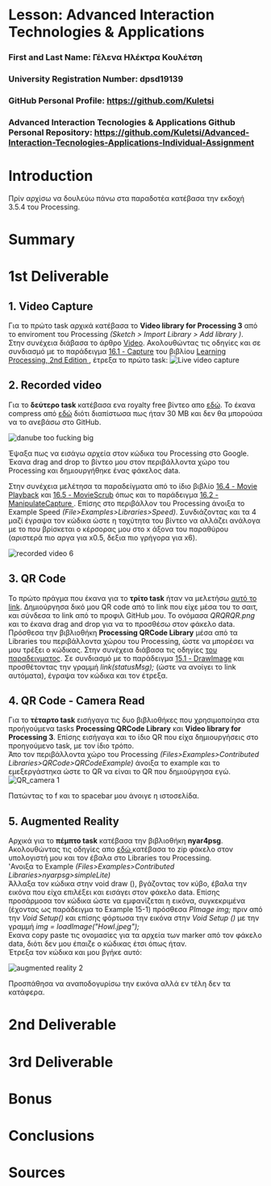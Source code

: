 # Lesson: Advanced Interaction Technologies & Applications

### First and Last Name: Γέλενα Ηλέκτρα Κουλέτση 
### University Registration Number: dpsd19139
### GitHub Personal Profile: https://github.com/Kuletsi
### Advanced Interaction Tecnologies & Applications Github Personal Repository: https://github.com/Kuletsi/Advanced-Interaction-Tecnologies-Applications-Individual-Assignment

# Introduction
Πρίν αρχίσω να δουλεύω πάνω στα παραδοτέα κατέβασα την εκδοχή 3.5.4 του Processing. 

# Summary


# 1st Deliverable
## 1. Video Capture
Για το πρώτο task αρχικά κατέβασα το **Video library for Processing 3** από το enviroment του Processing *(Sketch > Import Library > Add library )*. <br> Στην συνέχεια
διάβασα το άρθρο <a href="https://processing.org/tutorials/video#live-video">Video</a>. Ακολουθώντας τις οδηγίες και σε συνδιασμό με
το παράδειγμα <a href="http://learningprocessing.com/examples/chp16/example-16-01-Capture">16.1 - Capture</a>  του βιβλίου <a href="http://learningprocessing.com/">Learning Processing, 2nd Edition  </a>, έτρεξα το πρώτο task:
![Live video capture](https://user-images.githubusercontent.com/101418644/199836556-3a11e60e-ad4e-4c39-8029-26a4fc06d114.JPG)

## 2. Recorded video
Για το **δεύτερο task** κατέβασα ενα royalty free βίντεο απο <a href="https://all-free-download.com/free-footage/mp4-10-sec.html">εδώ</a>.  Το έκανα compress από <a href="https://www.freeconvert.com/video-compressor">εδώ</a>  διότι διαπίστωσα πως ήταν 30 MB και δεν θα μπορούσα να το ανεβάσω στο GitHub. <br> 

![danube too fucking big](https://user-images.githubusercontent.com/101418644/199841250-2a09d1bb-9ade-412c-887d-ca17aaa001c1.JPG) <br>

Έψαξα πως να εισάγω αρχεία στον κώδικα του Processing στο Google. Έκανα drag and drop το βίντεο μου στον περιβάλλοντα χώρο του Processing και δημιουργήθηκε ένας φάκελος data. <br> 

Στην συνέχεια μελέτησα τα παραδείγματα από το ίδιο βιβλίο <a href="http://learningprocessing.com/examples/chp16/example-16-04-MoviePlayback">16.4 - Movie Playback</a> και <a href="http://learningprocessing.com/examples/chp16/example-16-05-MovieScrub">16.5 - MovieScrub</a> όπως και το παράδειγμα <a href="http://learningprocessing.com/examples/chp16/example-16-02-ManipulateCapture#">16.2 - ManipulateCapture </a> . Επίσης στο περιβάλλον του Processing άνοιξα το Example Speed *(File>Examples>Libraries>Speed)*. Συνδιάζοντας και τα 4 μαζί έγραψα τον κώδικα ώστε η ταχύτητα του βίντεο να αλλάζει ανάλογα με το που βρίσκεται ο κέρσορας μου στο x άξονα του παραθύρου (αριστερά πιο αργα για x0.5, δεξια πιο γρήγορα για x6). 

![recorded video 6](https://user-images.githubusercontent.com/101418644/199841180-31a41de5-03bf-45be-a846-a0eaf90741bc.JPG)

## 3. QR Code
Το πρώτο πράγμα που έκανα για το **τρίτο task** ήταν να μελετήσω <a href="https://shiffman.net/p5/qrcode-processing/">αυτό το link</a>. Δημιούργησα δικό μου QR code από το link που είχε μέσα του το σαιτ, και σύνδεσα το link από το προφιλ GitHub μου. Το ονόμασα *QRQRQR.png* και το έκανα drag and drop για να το προσθέσω στον φάκελο data. <br> 
Πρόσθεσα την βιβλιοθήκη **Processing QRCode Library** μέσα από τα Libraries του περιβάλλοντα χώρου του Processing, ώστε να μπορέσει να μου τρέξει ο κώδικας. Στην συνέχεια διάβασα τις οδηγίες <a href="https://shiffman.net/p5/qrcode-processing/">του παραδειγματος</a>. Σε συνδιασμό με το παράδειγμα <a href="http://learningprocessing.com/examples/chp15/example-15-01-drawimage">15.1 - DrawImage</a> και προσθέτοντας την γραμμή *link(statusMsg);* (ώστε να ανοίγει το link αυτόματα), έγραψα τον κώδικα και τον έτρεξα. 

## 4. QR Code - Camera Read
Για το **τέταρτο task** εισήγαγα τις δυο βιβλιοθήκες που χρησιμοποίησα στα προήγούμενα tasks **Processing QRCode Library** και **Video library for Processing 3**. Επίσης εισήγαγα και το ίδιο QR που είχα δημιουργήσεις στο προηγούμενο task, με τον ίδιο τρόπο. <br> 
Άπο τον περιβάλλοντα χώρο του Processing *(Files>Examples>Contributed Libraries>QRCode>QRCodeExample)* άνοιξα το example και το εμεξεργάστηκα ώστε το QR να είναι το QR που δημιούργησα εγώ. <br>
 ![QR_camera 1](https://user-images.githubusercontent.com/101418644/199845559-598266ca-2dc4-4adf-9f84-48b704712415.JPG) <br>
 
 Πατώντας το f και το spacebar μου άνοιγε η ιστοσελίδα.

## 5. Augmented Reality
Αρχικά για το **πέμπτο task** κατέβασα την βιβλιοθήκη **nyar4psg**. Ακολουθώντας τις οδηγίες απο <a href="https://medium.com/a-curious-beginners-guide-to-building-your-first/my-first-ar-exploration-with-processing-71ffaf3e7418"> εδώ </a> κατέβασα το zip φάκελο στον υπολογιστή μου και τον έβαλα στο Libraries του Processing. <br>
'Ανοιξα το Example *(Files>Examples>Contributed Libraries>nyarpsg>simpleLite)* <br> 
Άλλαξα τον κώδικα στην void draw (), βγάζοντας τον κύβο, έβαλα την εικόνα που είχα επιλέξει και εισάγει στον φάκελο data. Επίσης προσάρμοσα τον κώδικα ώστε να εμφανίζεται η εικόνα, συγκεκριμένα (έχοντας ως παράδειγμα το Example 15-1) πρόσθεσα *PImage img;* πριν από την *Void Setup()* και επίσης φόρτωσα την εικόνα στην *Void Setup ()* με την γραμμή *img = loadImage("Howl.jpeg");* <br> 
Εκανα copy paste τις ονομασίες για τα αρχεία των marker από τον φάκελο data, διότι δεν μου έπαιζε ο κώδικας έτσι όπως ήταν. <br>
Έτρεξα τον κώδικα και μου βγήκε αυτό: <br>

![augmented reality 2](https://user-images.githubusercontent.com/101418644/199847875-33dc22a5-e3c6-44b7-af78-2a504e41b46c.JPG) <br>

Προσπάθησα να αναποδογυρίσω την εικόνα αλλά εν τέλη δεν τα κατάφερα.



# 2nd Deliverable


# 3rd Deliverable 


# Bonus 


# Conclusions


# Sources
>
